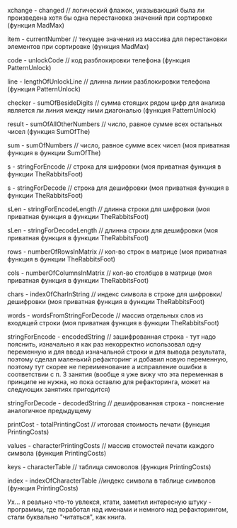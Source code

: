 xchange - сhanged // логический флажок, указывающий была ли произведена хотя бы одна перестановка значений при сортировке (функция MadMax)

item - сurrentNumber // текущее значения из массива для перестановки элементов при сортировке (функция MadMax)

code - unlockCode // код разблокировки телефона (функция PatternUnlock)

line - lengthOfUnlockLine // длинна линии разблокировки телефона (функция PatternUnlock)

checker - sumOfBesideDigits // сумма стоящих рядом цифр для анализа является ли линия между ними диагональю (функция PatternUnlock)

result - sumOfAllOtherNumbers // число, равное сумме всех остальных чисел (функция SumOfThe)

sum - sumOfNumbers // число, равное сумме всех чисел (моя приватная функция в функции SumOfThe)

s - stringForEncode // строка для шифровки (моя приватная функция в функции TheRabbitsFoot)

s - stringForDecode // строка для дешифровки (моя приватная функция в функции TheRabbitsFoot)

sLen - stringForEncodeLength // длинна строки для шифровки (моя приватная функция в функции TheRabbitsFoot)

sLen - stringForDecodeLength // длинна строки для дешифровки (моя приватная функция в функции TheRabbitsFoot)

rows - numberOfRowsInMatrix // кол-во строк в матрице (моя приватная функция в функции TheRabbitsFoot)

cols - numberOfColumnsInMatrix // кол-во столбцов в матрице (моя приватная функция в функции TheRabbitsFoot)

chars - indexOfCharInString // индекс символа в строке для шифровки/дешифровки (моя приватная функция в функции TheRabbitsFoot)

words - wordsFromStringForDecode // массив отдельных слов из входящей строки (моя приватная функция в функции TheRabbitsFoot)

stringForEncode - encodedString // зашифрованная строка - тут надо пояснить, изначально я как раз некорректно использовал одну переменную и для ввода изначальной строки и для вывода результата, поэтому сделал маленький рефакторинг и добавил новую переменную, поэтому тут скорее не переименование а исправление ошибки в соответствии с п. 3 занятия (вообще я уже вижу что эта переменная в принципе не нужна, но пока оставлю для рефакторинга, может на следующих занятиях пригодится)

stringForDecode - decodedString // дешифрованная строка - пояснение аналогичное предыдущему

printCost - totalPrintingCost // итоговая стоимость печати (функция PrintingCosts)

values - characterPrintingCosts // массив стомостей печати каждого символа (функция PrintingCosts)

keys - characterTable // таблица симоволов (функция PrintingCosts)

index - indexOfCharacterTable //индекс символа в таблице символов (функция PrintingCosts)

Ух... я реально что-то увлекся, ктати, заметил интересную штуку - программы, где поработал над именами и немного над рефакторингом, стали буквально "читаться", как книга.
